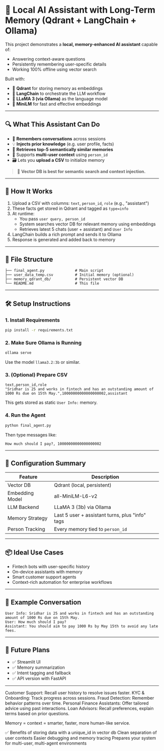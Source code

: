 # 💬 Local AI Assistant with Long-Term Memory (Qdrant + LangChain + Ollama)

This project demonstrates a **local, memory-enhanced AI assistant** capable of:

- Answering context-aware questions
- Persistently remembering user-specific details
- Working 100% offline using vector search

Built with:
- 🧠 **Qdrant** for storing memory as embeddings
- 🧩 **LangChain** to orchestrate the LLM workflow
- 🤖 **LLaMA 3 (via Ollama)** as the language model
- 🧬 **MiniLM** for fast and effective embeddings

---

## 🔍 What This Assistant Can Do

- 🔁 **Remembers conversations** across sessions
- 💡 **Injects prior knowledge** (e.g. user profile, facts)
- 🧠 **Retrieves top-5 semantically similar memories**
- 👥 Supports **multi-user context** using `person_id`
- 🗃️ Lets you **upload a CSV** to initialize memory

> 📌 **Vector DB is best for semantic search and context injection.**

---

## 🚀 How It Works

1. Upload a CSV with columns: `text`, `person_id`, `role` (e.g., "assistant")
2. These facts get stored in Qdrant and tagged as `type=info`
3. At runtime:
   - You pass `user query, person_id`
   - System searches vector DB for relevant memory using embeddings
   - Retrieves latest 5 chats (user + assistant) and `User Info`
4. LangChain builds a rich prompt and sends it to Ollama
5. Response is generated and added back to memory

---

## 📁 File Structure

```
├── final_agent.py              # Main script
├── user_data_temp.csv          # Initial memory (optional)
├── memory_qdrant_db/           # Persistent vector DB
└── README.md                   # This file
```

---

## 🛠️ Setup Instructions

### 1. Install Requirements
```bash
pip install -r requirements.txt
```

### 2. Make Sure Ollama is Running
```bash
ollama serve
```
Use the model `llama3.2:3b` or similar.

### 3. (Optional) Prepare CSV
```csv
text,person_id,role
"Sridhar is 25 and works in fintech and has an outstanding amount of 1000 Rs due on 15th May.",10000000000000000002,assistant
```
This gets stored as static `User Info:` memory.

### 4. Run the Agent
```bash
python final_agent.py
```
Then type messages like:
```
How much should I pay?, 10000000000000000002
```

---

## 🔧 Configuration Summary

| Feature            | Description                                      |
|--------------------|--------------------------------------------------|
| Vector DB          | Qdrant (local, persistent)                       |
| Embedding Model    | all-MiniLM-L6-v2                                 |
| LLM Backend        | LLaMA 3 (3b) via Ollama                          |
| Memory Strategy    | Last 5 user + assistant turns, plus "info" tags |
| Person Tracking    | Every memory tied to `person_id`                |

---

## 📦 Ideal Use Cases

- Fintech bots with user-specific history
- On-device assistants with memory
- Smart customer support agents
- Context-rich automation for enterprise workflows

---

## 🧪 Example Conversation

```
User Info: Sridhar is 25 and works in fintech and has an outstanding amount of 1000 Rs due on 15th May.
User: How much should I pay?
Assistant: You should aim to pay 1000 Rs by May 15th to avoid any late fees.
```

---

## 🧠 Future Plans

- ✅ Streamlit UI
- ✅ Memory summarization
- ✅ Intent tagging and fallback
- ✅ API version with FastAPI




- - - - - - - - - - - - - - - - - - - - - - - - - - - - - - - - - - - - - - - - - - - - - - - - - - - - - - - - - - - - - - - - - - 


Customer Support: Recall user history to resolve issues faster.
KYC & Onboarding: Track progress across sessions.
Fraud Detection: Remember behavior patterns over time.
Personal Finance Assistants: Offer tailored advice using past interactions.
Loan Advisors: Recall preferences, explain terms based on prior questions.

Memory = context = smarter, faster, more human-like service.


✅ Benefits of storing data with a unique_id in vector db
Clean separation of user contexts
Easier debugging and memory tracing
Prepares your system for multi-user, multi-agent environments

